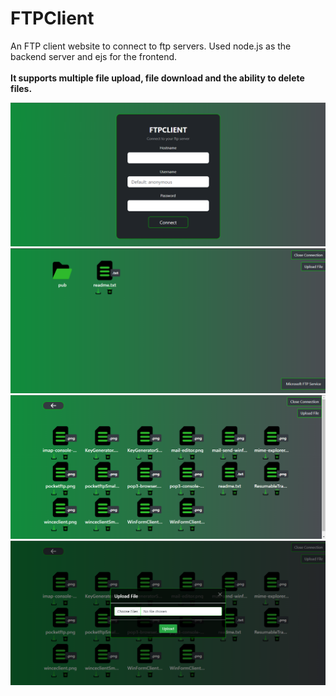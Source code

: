 # FTPClient
An FTP client website to connect to ftp servers. Used node.js as the backend server and ejs for the frontend.<br><br>
<b>It supports multiple file upload, file download and the ability to delete files.</b>

![](/images/image1.png)
![](/images/image2.png)
![](/images/image3.png)
![](/images/image4.png)
